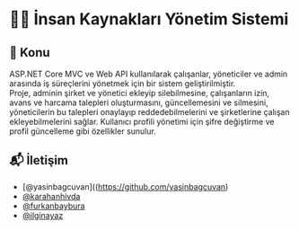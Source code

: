 # 🧑‍💻  İnsan Kaynakları Yönetim Sistemi

## 🎯 Konu
ASP.NET Core MVC ve Web API kullanılarak çalışanlar, yöneticiler 
ve admin arasında iş süreçlerini yönetmek için bir sistem geliştirilmiştir.  
Proje, adminin şirket ve yönetici ekleyip silebilmesine, çalışanların izin, 
avans ve harcama talepleri oluşturmasını, güncellemesini ve silmesini, 
yöneticilerin bu talepleri onaylayıp reddedebilmelerini ve şirketlerine 
çalışan ekleyebilmelerini sağlar. Kullanıcı profili yönetimi için şifre 
değiştirme ve profil güncelleme gibi özellikler sunulur.  

## 📬 İletişim

- [@yasinbagcuvan]((https://github.com/yasinbagcuvan)
- [@karahanhivda](https://github.com/karahanhivda)
- [@furkanbaybura](https://github.com/furkanbaybura)
- [@ilginayaz](https://github.com/ilginayaz)
